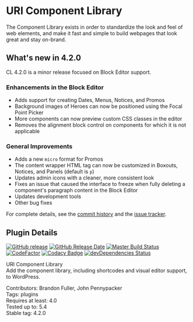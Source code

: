 # URI Component Library

The Component Library exists in order to standardize the look and feel of web elements, and make it fast and simple to build webpages that look great and stay on-brand.

## What's new in 4.2.0

CL 4.2.0 is a minor release focused on Block Editor support.

### Enhancements in the Block Editor
* Adds support for creating Dates, Menus, Notices, and Promos
* Background images of Heroes can now be positioned using the Focal Point Picker
* More components can now preview custom CSS classes in the editor
* Removes the alignment block control on components for which it is not applicable

### General Improvements
* Adds a new `micro` format for Promos
* The content wrapper HTML tag can now be customized in Boxouts, Notices, and Panels (default is `p`)
* Updates admin icons with a cleaner, more consistent look
* Fixes an issue that caused the interface to freeze when fully deleting a component's paragraph content in the Block Editor
* Updates development tools
* Other bug fixes

For complete details, see the [commit history](https://github.com/uriweb/uri-component-library/pull/197/commits) and the [issue tracker](https://github.com/uriweb/uri-component-library/issues).

## Plugin Details

[![GitHub release](https://img.shields.io/github/release/uriweb/uri-component-library.svg)](https://github.com/uriweb/uri-component-library/releases/latest)
[![GitHub Release Date](https://img.shields.io/github/release-date/uriweb/uri-component-library.svg)](https://github.com/uriweb/uri-component-library/releases/latest)
[![Master Build Status](https://travis-ci.com/uriweb/uri-component-library.svg?branch=master "Master build status")](https://travis-ci.com/uriweb/uri-component-library)
[![CodeFactor](https://www.codefactor.io/repository/github/uriweb/uri-component-library/badge/master)](https://www.codefactor.io/repository/github/uriweb/uri-component-library/overview/master)
[![Codacy Badge](https://img.shields.io/codacy/grade/043fca0aa28b4b2db799d5daacf2d27d.svg)](https://www.codacy.com/app/uriweb/uri-component-library?utm_source=github.com&amp;utm_medium=referral&amp;utm_content=uriweb/uri-component-library&amp;utm_campaign=Badge_Grade)
[![devDependencies Status](https://david-dm.org/uriweb/uri-component-library/dev-status.svg)](https://david-dm.org/uriweb/uri-component-library?type=dev)

URI Component Library  
Add the component library, including shortcodes and visual editor support, to WordPress.  

Contributors: Brandon Fuller, John Pennypacker  
Tags: plugins  
Requires at least: 4.0  
Tested up to: 5.4  
Stable tag: 4.2.0  
